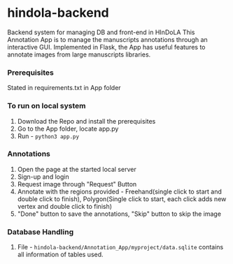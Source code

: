 # hindola-backend
Backend system for managing DB and front-end in HInDoLA
This Annotation App is to manage the manuscripts annotations through an interactive GUI. Implemented in Flask, the App has useful features to annotate images from large manuscripts libraries.

### Prerequisites
Stated in requirements.txt in App folder

### To run on local system
1. Download the Repo and install the prerequisites
2. Go to the App folder, locate app.py
3. Run - ```python3 app.py ```

### Annotations
1. Open the page at the started local server
2. Sign-up and login
3. Request image through "Request" Button
4. Annotate with the regions provided - Freehand(single click to start and double click to finish), Polygon(Single click     to start, each click adds new vertex and double click to finish)
5. "Done" button to save the annotations, "Skip" button to skip the image 

### Database Handling
1. File - ```hindola-backend/Annotation_App/myproject/data.sqlite``` contains all information of tables used.
